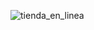 ![tienda_en_linea](https://github.com/edumel20/Diagrama_actividades/assets/145054591/898e69b2-7df0-4277-8638-acf2a128dffb)

